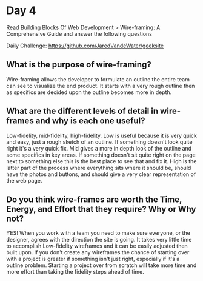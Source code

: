# Day 4

Read Building Blocks Of Web Development > Wire-framing: A Comprehensive Guide and answer the following questions

Daily Challenge: https://github.com/JaredVandeWater/geeksite

## What is the purpose of wire-framing?
Wire-framing allows the developer to formulate an outline the entire team can see to visualize the end product. It starts with a very rough outline then as specifics are decided upon the outline becomes more in depth.

## What are the different levels of detail in wire-frames and why is each one useful?
Low-fidelity, mid-fidelity, high-fidelity. Low is useful because it is very quick and easy, just a rough sketch of an outline. If something doesn't look quite right it's a very quick fix. Mid gives a more in depth look of the outline and some specifics in key areas. If something doesn't sit quite right on the page next to something else this is the best place to see that and fix it. High is the latter part of the process where everything sits where it should be, should have the photos and buttons, and should give a very clear representation of the web page.

## Do you think wire-frames are worth the Time, Energy, and Effort that they require? Why or Why not?
YES! When you work with a team you need to make sure everyone, or the designer, agrees with the direction the site is going. It takes very little time to accomplish Low-fidelity wireframes and it can be easily adjusted then built upon. If you don't create any wireframes the chance of starting over with a project is greater if something isn't just right, especially if it's a outline problem. Starting a project over from scratch will take more time and more effort than taking the fidelity steps ahead of time.